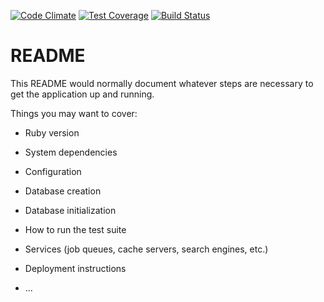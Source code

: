 [![Code Climate](https://codeclimate.com/github/Galiullinko/rails5.0-base/badges/gpa.svg)](https://codeclimate.com/github/Galiullinko/rails5.0-base)
[![Test Coverage](https://codeclimate.com/github/Galiullinko/rails5.0-base/badges/coverage.svg)](https://codeclimate.com/github/Galiullinko/rails5.0-base/coverage)
[![Build Status](https://semaphoreci.com/api/v1/galiullin_ko/rails5-0-base/branches/master/badge.svg)](https://semaphoreci.com/galiullin_ko/rails5-0-base)

# README

This README would normally document whatever steps are necessary to get the
application up and running.

Things you may want to cover:

* Ruby version

* System dependencies

* Configuration

* Database creation

* Database initialization

* How to run the test suite

* Services (job queues, cache servers, search engines, etc.)

* Deployment instructions

* ...
